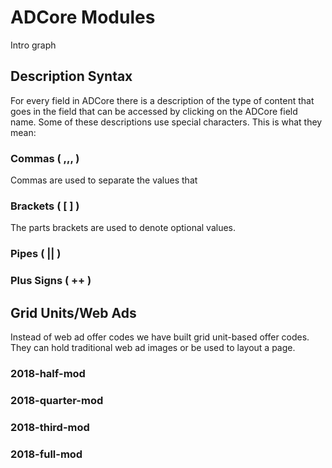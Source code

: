 # ADCore Modules
Intro graph
## Description Syntax
For every field in ADCore there is a description of the type of content that goes in the field that can be accessed by clicking on the ADCore field name. Some of these descriptions use special characters. This is what they mean:
### Commas ( ,,, )
Commas are used to separate the values that 
### Brackets ( \[ \] )
The parts brackets are used to denote optional values.
### Pipes ( || )
### Plus Signs ( ++ )
## Grid Units/Web Ads
Instead of web ad offer codes we have built grid unit-based offer codes. They can hold traditional web ad images or be used to layout a page.
### 2018-half-mod
### 2018-quarter-mod
### 2018-third-mod
### 2018-full-mod